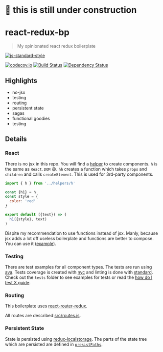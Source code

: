 # :construction_worker: this is still under construction

# react-redux-bp

> My opinionated react redux boilerplate

[![js-standard-style](https://cdn.rawgit.com/feross/standard/master/badge.svg)](https://github.com/feross/standard)

[![codecov.io](https://codecov.io/github/stoeffel/react-redux-bp/coverage.svg?branch=master)](https://codecov.io/github/stoeffel/react-redux-bp?branch=master)
[![Build Status](https://travis-ci.org/stoeffel/react-redux-bp.svg?branch=master)](https://travis-ci.org/stoeffel/react-redux-bp)
[![Dependency Status](https://david-dm.org/stoeffel/react-redux-bp.svg)](https://david-dm.org/stoeffel/react-redux-bp)

## Highlights

* no-jsx
* testing
* routing
* persistent state
* sagas
* functional goodies
* testing

## Details

### React

There is no jsx in this repo. You will find a [helper](./src/helper/h.js) to create components.
`h` is the same as `React.DOM` :smiley:.
`hh` creates a function which takes `props` and `children` and calls `createElement`. This is used for 3rd-party components.

```js
import { h } from '../helpers/h'

const {h1} = h
const style = {
  color: 'red'
}

export default ({text}) => (
  h1({style}, text)
)
```

Dispite my recommendation to use functions instead of jsx. Manly, because jsx adds a lot off useless boilerplate and functions are better to compose. You can use it ([example](https://github.com/stoeffel/react-redux-bp/blob/master/src/containers/about.js#L20)).


### Testing

There are test examples for all component types. The tests are run using [ava](https://github.com/sindresorhus/ava). Tests coverage is created with [nyc](https://github.com/bcoe/nyc) and linting is done with [standard](https://github.com/feross/standard).
Check out the `tests` folder to see examples for tests or read the [how do I test X guide](./docs/how-do-I-test-X.md).

### Routing

This boilerplate uses [react-router-redux](https://github.com/reactjs/react-router-redux).

All routes are described [src/routes.js](./src/routes/index.js).


### Persistent State

State is persisted using [redux-localstorage](https://github.com/elgerlambert/redux-localstorage).
The parts of the state tree which are persisted are defined in [`presistPaths`](https://github.com/stoeffel/react-redux-bp/blob/master/src/store/persistPaths.js).
